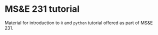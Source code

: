 # MS&E 231 tutorial
Material for introduction to `R` and `python` tutorial offered as part of MS&E 231.
